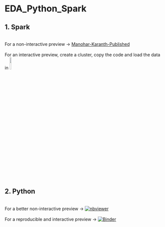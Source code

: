# EDA_Python_Spark
## 1. Spark 
<br>For a non-interactive preview &#8594; [Manohar-Karanth-Published](https://databricks-prod-cloudfront.cloud.databricks.com/public/4027ec902e239c93eaaa8714f173bcfc/6045169530695950/4291558577842258/2454632054800086/latest.html)</br>
<br>For an interactive preview, create a cluster, copy the code and load the data in  [<img src="https://go.granicus.com/rs/231-DWB-776/images/databricks.png" width="10%">](https://databricks.com/)</br>

## 2. Python
<br>For a better non-interactive preview &#8594; [![nbviewer](https://user-images.githubusercontent.com/2791223/29387450-e5654c72-8294-11e7-95e4-090419520edb.png)](https://nbviewer.jupyter.org/github/manoharkaranth/EDA_Python_Spark/blob/master/EDA_Python.ipynb)</br>
<br>For a reproducible and interactive preview &#8594; [![Binder](https://mybinder.org/badge_logo.svg)](https://mybinder.org/v2/gh/manoharkaranth/EDA_Python_Spark/master?filepath=EDA_Python.ipynb)<br/>
